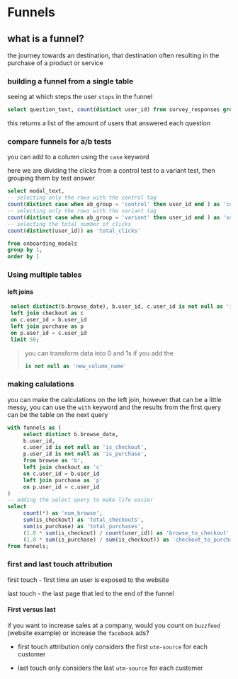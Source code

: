 # Funnels 

## what is a funnel?

the journey towards an destination, that destination often resulting in the purchase of a product or service

### building a funnel from a single table

seeing at which steps the user `stops` in the funnel

```sql
select question_text, count(distinct user_id) from survey_responses group by question_text
```
this returns a list of the amount of users that answered each question

### compare funnels for a/b tests

you can add to a column using the `case` keyword

here we are dividing the clicks from a control test to a variant test, then grouping them by test answer

```sql
select modal_text, 
-- selecting only the rows with the control tag
count(distinct case when ab_group = 'control' then user_id end ) as 'control_clicks',
-- selecting only the rows with the variant tag
count(distinct case when ab_group = 'variant' then user_id end ) as 'variant_clicks',
-- selecting the total number of clicks
count(distinct(user_id)) as 'total_clicks'

from onboarding_modals
group by 1,
order by 1
```
### Using multiple tables 

#### left joins

```sql
 select distinct(b.browse_date), b.user_id, c.user_id is not null as 'is_checkout', p.user_id is not null as 'is_purchase' from browse as b
 left join checkout as c
 on c.user_id = b.user_id
 left join purchase as p
 on p.user_id = c.user_id
 limit 50;
```

> you can transform data into 0 and 1s if you add the 
> ```sql
> is not null as 'new_column_name'
>```

### making calulations

you can make the calculations on the left join, however that can be a little messy, you can use the `with` keyword and the results from the first query can be the table on the next query

```sql
with funnels as (
     select distinct b.browse_date,
     b.user_id,
     c.user_id is not null as 'is_checkout',
     p.user_id is not null as 'is_purchase',
     from browse as 'b',
     left join chackout as 'c'
     on c.user_id = b.user_id
     left join purchase as 'p'
     on p.user_id = c.user_id
)
-- adding the select query to make life easier
select 
     count(*) as 'num_browse',
     sum(is_checkout) as 'total_checkouts',
     sum(is_purchase) as 'total_purchases', 
     (1.0 * sum(is_checkout) / count(user_id)) as 'browse_to_checkout', 
     (1.0 * sum(is_purchase) / sum(is_checkout)) as 'checkout_to_purchase' 
from funnels;  
```

### first and last touch attribution
 
first touch - first time an user is exposed to the website

last touch - the last page that led to the end of the funnel

#### First versus last 

if you want to increase sales at a company, would you count on `buzzfeed` (website example) or increase the `facebook` ads?

* first touch attribution only considers the first `utm-source` for each customer

* last touch only considers the last `utm-source` for each customer
